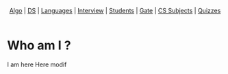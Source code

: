 <html> 
    <head> 
        <title>Header Tag</title> 
    </head> 
    <body> 
        <header>
            <center>
            <p> 
                <a href= 
"https://www.geeksforgeeks.org/fundamentals-of-algorithms/"> 
                    Algo</a> |  
                <a href= 
"https://www.geeksforgeeks.org/data-structures/"> 
                    DS</a> |  
                <a href= 
"https://www.geeksforgeeks.org/category/program-output/"> 
                    Languages</a> | 
                <a href= 
"https://www.geeksforgeeks.org/company-interview-corner/"> 
                    Interview</a> | 
                <a href= 
"https://www.geeksforgeeks.org/student-corner/"> 
                    Students</a> | 
                <a href= 
"https://www.geeksforgeeks.org/gate-cs-notes-gq/"> 
                    Gate</a> | 
                <a href= 
"https://www.geeksforgeeks.org/articles-on-computer-science-subjects-gq/"> 
                    CS Subjects</a> | 
                <a href= 
"https://www.geeksforgeeks.org/quiz-corner-gq/"> 
                    Quizzes</a>  
                </center>
            </p> 
        </header> 
    </body> 
</html>

# Who am I ?
I am here
Here modif
